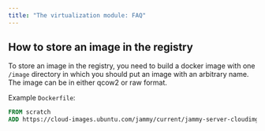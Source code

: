 ```yaml
---
title: "The virtualization module: FAQ"
---
```


## How to store an image in the registry

To store an image in the registry, you need to build a docker image with one `/image` directory in which you should put an image with an arbitrary name.  
The image can be in either qcow2 or raw format.

Example `Dockerfile`:

```Dockerfile
FROM scratch
ADD https://cloud-images.ubuntu.com/jammy/current/jammy-server-cloudimg-amd64.img /disk/jammy-server-cloudimg-amd64.img
```

